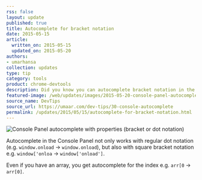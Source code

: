 ```yaml
---
rss: false
layout: update
published: true
title: Autocomplete for bracket notation
date: 2015-05-15
article:
  written_on: 2015-05-15
  updated_on: 2015-05-20
authors:
- umarhansa
collection: updates
type: tip
category: tools
product: chrome-devtools
description: Did you know you can autocomplete bracket notation in the Sources panel?
featured-image: /web/updates/images/2015-05-20-console-panel-autocomplete-with-properties-bracket-or-dot-notation/console-autocomplete.gif
source_name: DevTips
source_url: https://umaar.com/dev-tips/30-console-autocomplete
permalink: /updates/2015/05/15/autocomplete-for-bracket-notation.html
---
```

<img src="/web/updates/images/2015-05-20-console-panel-autocomplete-with-properties-bracket-or-dot-notation/console-autocomplete.gif" alt="Console Panel autocomplete with properties (bracket or dot notation)">

Autocomplete in the Console Panel not only works with regular dot notation (e.g. <code>window.onload</code> → <code>window.onload</code>), but also with square bracket notation e.g. <code>window['onloa</code> → <code>window['onload']</code>.

Even if you have an array, you get autocomplete for the index e.g. <code>arr[0</code> → <code>arr[0]</code>.